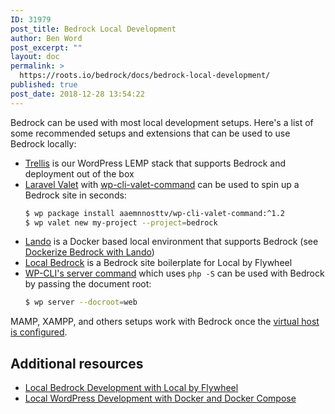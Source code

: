 ```yaml
---
ID: 31979
post_title: Bedrock Local Development
author: Ben Word
post_excerpt: ""
layout: doc
permalink: >
  https://roots.io/bedrock/docs/bedrock-local-development/
published: true
post_date: 2018-12-28 13:54:22
---
```

Bedrock can be used with most local development setups. Here's a list of some recommended setups and extensions that can be used to use Bedrock locally:

* [Trellis](https://roots.io/trellis/) is our WordPress LEMP stack that supports Bedrock and deployment out of the box
* [Laravel Valet](https://roots.io/guides/wordpress-local-development-on-os-x-with-valet-and-bedrock/) with [wp-cli-valet-command](https://github.com/aaemnnosttv/wp-cli-valet-command) can be used to spin up a Bedrock site in seconds:
    ```bash
    $ wp package install aaemnnosttv/wp-cli-valet-command:^1.2
    $ wp valet new my-project --project=bedrock
    ```
* [Lando](https://docs.devwithlando.io/) is a Docker based local environment that supports Bedrock (see [Dockerize Bedrock with Lando](https://roots.io/guides/dockerize-local-bedrock-and-sage-development-with-lando/))
* [Local Bedrock](https://github.com/artifex404/local-bedrock) is a Bedrock site boilerplate for Local by Flywheel
* [WP-CLI's server command](https://developer.wordpress.org/cli/commands/server/) which uses `php -S` can be used with Bedrock by passing the document root:
    ```bash
    $ wp server --docroot=web
    ```

MAMP, XAMPP, and others setups work with Bedrock once the [virtual host is configured](https://roots.io/bedrock/docs/bedrock-server-configuration/).

## Additional resources

* [Local Bedrock Development with Local by Flywheel](https://roots.io/guides/local-bedrock-development-with-local-by-flywheel/)
* [Local WordPress Development with Docker and Docker Compose](https://urre.me/writings/docker-for-local-wordpress-development/)